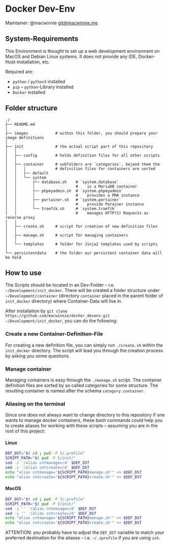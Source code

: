 # Docker Dev-Env

Maintainer: @macwinnie <git@macwinnie.me>

## System-Requirements

This Environment is thought to set up a web development environment on MacOS and Debian Linux systems. It does not provide any IDE, Docker-Host-Installation, etc.

Required are:

* `python` / `python3` installed
* `pip` – `python`-Library installed
* `Docker` installed

## Folder structure

```
./
├── README.md
│
├── images            # within this folder, you should prepare your image definitions
│
├── init              # the actual script part of this repository
│   │
│   ├── config        # holds definition files for all other scripts
│   │
│   ├── container     # subfolders are `categories`, bejond them the
│   │   │             # definition files for containers are sorted
│   │   ├── default
│   │   └── system
│   │       ├── database.sh    # `system.database`
│   │       │                  #    is a MariaDB container
│   │       ├── phpmyadmin.sh  # `system.phpmyadmin`
│   │       │                  #    provides a PMA instance
│   │       ├── portainer.sh   # `system.portainer`
│   │       │                  #    provide Porainer instance
│   │       └── traefik.sh     # `system.traefik`
│   │                          #    manages HTTP(S) Requests as reverse proxy
│   │
│   ├── create.sh     # script for creation of new definition files
│   │
│   ├── manage.sh     # script for managing containers
│   │
│   └── templates     # folder for Jinja2 templates used by scripts
│
└── persistentdata    # the folder our persistent container data will be hold
```

## How to use

The Scripts should be located in an Dev-Folder – i.e. `~/Development/init_docker`. There will be created a folder structure under `~/Development/container` (directory `container` placed in the parent folder of `init_docker` directory) where Container-Data will live in.

After installation by `git clone https://github.com/macwinnie/docker_devenv.git ~/Development/init_docker`, you can do the following:

### Create a new Container-Definition-File

For creating a new definition file, you can simply run `./create.sh` within the `init_docker` directory. The script will lead you through the creation process by asking you some questions.

### Manage container

Managing containers is easy through the `./manage.sh` script. The container definition files are sorted by so called categories for some structure. The resulting container is named after the schema `category.container`.

### Aliasing on the terminal

Since one does not always want to change directory to this repository if one wants to manage docker containers, these bash commands could help you to create aliases for working with these scripts – assuming you are in the root of this project:

#### Linux
```sh
DEF_DST="$( cd ; pwd -P )/.profile"
SCRIPT_PATH="$( pwd -P )/init/"
sed -i '/alias cntmanage=/d' $DEF_DST
sed -i '/alias cntcreate=/d' $DEF_DST
echo "alias cntmanage='${SCRIPT_PATH}manage.sh'" >> $DEF_DST
echo "alias cntcreate='${SCRIPT_PATH}create.sh'" >> $DEF_DST
```

#### MacOS
```sh
DEF_DST="$( cd ; pwd -P )/.profile"
SCRIPT_PATH="$( pwd -P )/init/"
sed -i '' '/alias cntmanage=/d' $DEF_DST
sed -i '' '/alias cntcreate=/d' $DEF_DST
echo "alias cntmanage='${SCRIPT_PATH}manage.sh'" >> $DEF_DST
echo "alias cntcreate='${SCRIPT_PATH}create.sh'" >> $DEF_DST
```

ATTENTION: you probably have to adjust the `DEF_DST` variable to match your preferred destination for the aliases – i.e. `~/.zprofile` if you are using `zsh`.
